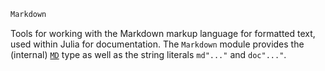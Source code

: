 ```julia
Markdown
```

Tools for working with the Markdown markup language for formatted text, used within Julia for documentation. The `Markdown` module provides the (internal) [`MD`](@ref) type as well as the string literals `md"..."` and `doc"..."`.
